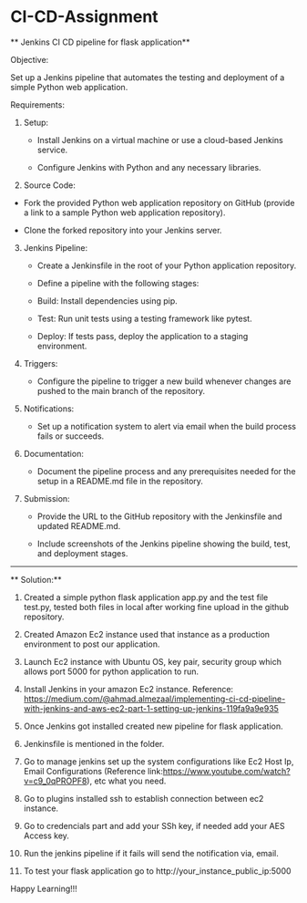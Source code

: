 # CI-CD-Assignment
** Jenkins CI CD pipeline for flask application**

Objective:

Set up a Jenkins pipeline that automates the testing and deployment of a simple Python web application.

Requirements:

1. Setup:

   - Install Jenkins on a virtual machine or use a cloud-based Jenkins service.

   - Configure Jenkins with Python and any necessary libraries.

2. Source Code:

  - Fork the provided Python web application repository on GitHub (provide a link to a sample Python web application repository).

  - Clone the forked repository into your Jenkins server.

3. Jenkins Pipeline:

   - Create a Jenkinsfile in the root of your Python application repository.

   - Define a pipeline with the following stages:

    - Build: Install dependencies using pip.

    - Test: Run unit tests using a testing framework like pytest.

    - Deploy: If tests pass, deploy the application to a staging environment.

4. Triggers:

   - Configure the pipeline to trigger a new build whenever changes are pushed to the main branch of the repository.

5. Notifications:

   - Set up a notification system to alert via email when the build process fails or succeeds.

6. Documentation:

   - Document the pipeline process and any prerequisites needed for the setup in a README.md file in the repository.

7. Submission:

   - Provide the URL to the GitHub repository with the Jenkinsfile and updated README.md.

   - Include screenshots of the Jenkins pipeline showing the build, test, and deployment stages.
  
  -----------------------------------------------------------------------------------------------------------------
 ** Solution:**

1. Created a simple python flask application app.py and the test file test.py, tested both files in local after working fine upload in the github repository.

2. Created Amazon Ec2 instance used that instance as a production environment to post our application.

3. Launch Ec2 instance with Ubuntu OS, key pair, security group which allows port 5000 for python application to run.

4. Install Jenkins in your amazon Ec2 instance. Reference: https://medium.com/@ahmad.almezaal/implementing-ci-cd-pipeline-with-jenkins-and-aws-ec2-part-1-setting-up-jenkins-119fa9a9e935

5. Once Jenkins got installed created new pipeline for flask application.

6. Jenkinsfile is mentioned in the folder.

7. Go to manage jenkins set up the system configurations like Ec2 Host Ip, Email Configurations (Reference link:https://www.youtube.com/watch?v=c9_0qPROPF8), etc what you need.

8. Go to plugins installed ssh to establish connection between ec2 instance.

9. Go to credencials part and add your SSh key, if needed add your AES Access key.

10. Run the jenkins pipeline if it fails will send the notification via, email.

11. To test your flask application go to http://your_instance_public_ip:5000

Happy Learning!!!